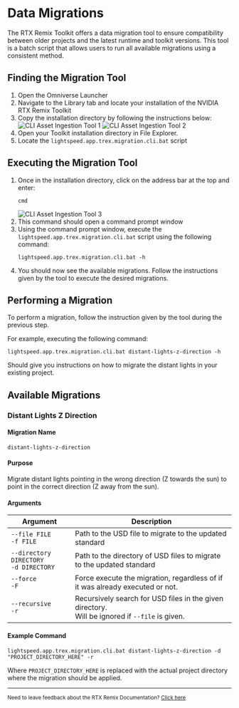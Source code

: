 # Data Migrations

The RTX Remix Toolkit offers a data migration tool to ensure compatibility between older projects and the latest runtime
and toolkit versions. This tool is a batch script that allows users to run all available migrations using a consistent
method.

## Finding the Migration Tool

1) Open the Omniverse Launcher
2) Navigate to the Library tab and locate your installation of the NVIDIA RTX Remix Toolkit
3) Copy the installation directory by following the instructions below:
    ![CLI Asset Ingestion Tool 1](../data/images/remix-clitool-001.png)
    ![CLI Asset Ingestion Tool 2](../data/images/remix-clitool-002.png)
4) Open your Toolkit installation directory in File Explorer.
5) Locate the `lightspeed.app.trex.migration.cli.bat` script

## Executing the Migration Tool

1) Once in the installation directory, click on the address bar at the top and enter:
    ```
    cmd
    ```
    ![CLI Asset Ingestion Tool 3](../data/images/remix-clitool-003.png)
2) This command should open a command prompt window
3) Using the command prompt window, execute the `lightspeed.app.trex.migration.cli.bat` script using the following command:
    ```
    lightspeed.app.trex.migration.cli.bat -h
    ```
4) You should now see the available migrations. Follow the instructions given by the tool to execute the desired migrations.

## Performing a Migration

To perform a migration, follow the instruction given by the tool during the previous step.

For example, executing the following command:
```
lightspeed.app.trex.migration.cli.bat distant-lights-z-direction -h
```

Should give you instructions on how to migrate the distant lights in your existing project.

## Available Migrations

### Distant Lights Z Direction

#### Migration Name

`distant-lights-z-direction`

#### Purpose

Migrate distant lights pointing in the wrong direction (Z towards the sun) to point in the correct direction (Z away from the sun).

#### Arguments

| Argument                                   | Description                                                                                        |
|--------------------------------------------|----------------------------------------------------------------------------------------------------|
| `--file FILE`<br/>`-f FILE`                | Path to the USD file to migrate to the updated standard                                            |
| `--directory DIRECTORY`<br/>`-d DIRECTORY` | Path to the directory of USD files to migrate to the updated standard                              |
| `--force`<br/>`-F`                         | Force execute the migration, regardless of if it was already executed or not.                      |
| `--recursive`<br/>`-r`                     | Recursively search for USD files in the given directory.<br/>Will be ignored if `--file` is given. |

#### Example Command

```
lightspeed.app.trex.migration.cli.bat distant-lights-z-direction -d "PROJECT_DIRECTORY_HERE" -r
```
Where `PROJECT_DIRECTORY_HERE` is replaced with the actual project directory where the migration should be applied.

***
<sub> Need to leave feedback about the RTX Remix Documentation?  [Click here](https://github.com/NVIDIAGameWorks/rtx-remix/issues/new?assignees=nvdamien&labels=documentation%2Cfeedback%2Ctriage&projects=&template=documentation_feedback.yml&title=%5BDocumentation+feedback%5D%3A+) </sub>
